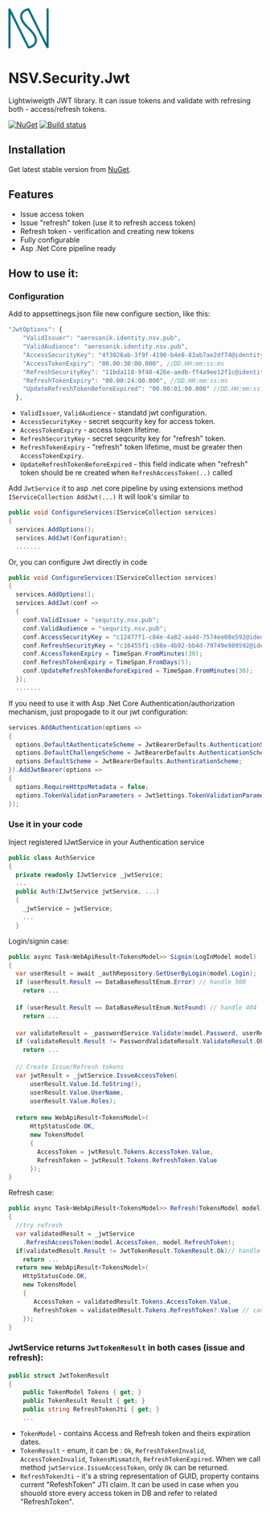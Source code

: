 <img src="https://raw.githubusercontent.com/aerosonik/ValidationPipe/f5997cdfaff661d36939c45823e93bb613a3767d/icon.png" alt="nsv" height="80" />

# NSV.Security.Jwt
Lightwiweigth JWT library. It can issue tokens and validate with refresing both - access/refresh tokens.

[![NuGet](https://img.shields.io/nuget/v/NSV.Security.Jwt.svg)](https://www.nuget.org/packages/NSV.Security.Jwt) 
[![Build status](https://ci.appveyor.com/api/projects/status/r3yptmhufh3dl1xc?svg=true)](https://ci.appveyor.com/project/aerosonik/nsv-security-jwt)

## Installation

Get latest stable version from [NuGet](https://www.nuget.org/packages/NSV.ExecutionPipe/).

## Features

* Issue access token
* Issue "refresh" token (use it to refresh access token)
* Refresh token - verification and creating new tokens 
* Fully configurable
* Asp .Net Core pipeline ready

## How to use it:

### Configuration

Add to appsettinegs.json file new configure section, like this:
```js
"JwtOptions": {
    "ValidIssuer": "aerosonik.identity.nsv.pub",
    "ValidAudience": "aerosonik.identity.nsv.pub",
    "AccessSecurityKey": "4f3026ab-3f9f-4190-b4e8-83ab7ae2df74@identity.nsv.pub/defaultAcessSecurityKey",
    "AccessTokenExpiry": "00.00:30:00.000", //DD.HH:mm:ss:ms
    "RefreshSecurityKey": "11bda118-9f48-426e-aedb-ff4a9ee12f1c@identity.nsv.pub/defaultRefreshSecurityKey",
    "RefreshTokenExpiry": "00.00:24:00.000", //DD.HH:mm:ss:ms
    "UpdateRefreshTokenBeforeExpired": "00.00:01:00.000" //DD.HH:mm:ss:ms
  },
```

* `ValidIssuer`, `ValidAudience` - standatd jwt configuration.
* `AccessSecurityKey` - secret seqcurity key for access token.
* `AccessTokenExpiry` - access token lifetime.
* `RefreshSecurityKey` - secret seqcurity key for "refresh" token.
* `RefreshTokenExpiry` - "refresh" token lifetime, must be greater then `AccessTokenExpiry`.
* `UpdateRefreshTokenBeforeExpired` - this field indicate when "refresh" token should be re created when `RefreshAccessToken(..)` called


Add `JwtService` it to asp .net core pipeline by using extensions method 
`IServiceCollection AddJwt(...)`
It will look's similar to
```csharp
public void ConfigureServices(IServiceCollection services)
{
  services.AddOptions();
  services.AddJwt(Configuration);
  .......
```

Or, you can configure Jwt directly in code
```csharp
public void ConfigureServices(IServiceCollection services)
{
  services.AddOptions();
  services.AddJwt(conf =>
  {
    conf.ValidIssuer = "sequrity.nsv.pub";
    conf.ValidAudience = "sequrity.nsv.pub";
    conf.AccessSecurityKey = "c12477f1-c84e-4a82-aa4d-7574ee08e592@identity.nsv.pub/defaultAcessSecurityKey";
    conf.RefreshSecurityKey = "c16455f1-c88e-4b92-bb4d-79749e989592@identity.nsv.pub/defaultRefreshSecurityKey";
    conf.AccessTokenExpiry = TimeSpan.FromMinutes(30);
    conf.RefreshTokenExpiry = TimeSpan.FromDays(5);
    conf.UpdateRefreshTokenBeforeExpired = TimeSpan.FromMinutes(30);
  });
  .......
```

If you need to use it with Asp .Net Core Authentication/authorization mechanism, just propogade to it our jwt configuration:
```csharp
services.AddAuthentication(options =>
{
  options.DefaultAuthenticateScheme = JwtBearerDefaults.AuthenticationScheme;
  options.DefaultChallengeScheme = JwtBearerDefaults.AuthenticationScheme;
  options.DefaultScheme = JwtBearerDefaults.AuthenticationScheme;
}).AddJwtBearer(options =>
{
  options.RequireHttpsMetadata = false;
  options.TokenValidationParameters = JwtSettings.TokenValidationParameters();
});
```
### Use it in your code

Inject registered IJwtService in your Authentication service
```csharp
public class AuthService
{
  private readonly IJwtService _jwtService;
  ...
  public Auth(IJwtService jwtService, ...)
  {
    _jwtService = jwtService;
    ...
  }
```
Login/signin case:

```csharp
public async Task<WebApiResult<TokensModel>> Signin(LogInModel model)
{
  var userResult = await _authRepository.GetUserByLogin(model.Login);
  if (userResult.Result == DataBaseResultEnum.Error) // handle 500
    return ... 

  if (userResult.Result == DataBaseResultEnum.NotFound) // handle 404
    return ...
  
  var validateResult = _passwordService.Validate(model.Password, userResult.Value.Password);
  if (validateResult.Result != PasswordValidateResult.ValidateResult.Ok) // handle 401
    return ...
            
  // Create Issue/Refresh tokens
  var jwtResult = _jwtService.IssueAccessToken(
      userResult.Value.Id.ToString(),
      userResult.Value.UserName,
      userResult.Value.Roles);

  return new WebApiResult<TokensModel>(
      HttpStatusCode.OK,
      new TokensModel
      {
        AccessToken = jwtResult.Tokens.AccessToken.Value,
        RefreshToken = jwtResult.Tokens.RefreshToken.Value
      });
}
```
Refresh case:

```csharp
public async Task<WebApiResult<TokensModel>> Refresh(TokensModel model)
{
  //try refresh
  var validatedResult = _jwtService
    .RefreshAccessToken(model.AccessToken, model.RefreshToken);
  if(validatedResult.Result != JwtTokenResult.TokenResult.Ok)// handle 401
    return ...
  return new WebApiResult<TokensModel>(
    HttpStatusCode.OK, 
    new TokensModel
    {
       AccessToken = validatedResult.Tokens.AccessToken.Value,
       RefreshToken = validatedResult.Tokens.RefreshToken?.Value // can be null? when accessToken refreshed only
    });
}
```
### JwtService returns `JwtTokenResult` in both cases (issue and refresh):

```csharp
public struct JwtTokenResult
{ 
    public TokenModel Tokens { get; }
    public TokenResult Result { get; }
    public string RefreshTokenJti { get; }
    ...
```
* `TokenModel` - contains Access and Refresh token and theirs expiration dates.
* `TokenResult` - enum, it can be : `Ok`, `RefreshTokenInvalid`, `AccessTokenInvalid`, `TokensMismatch`, `RefreshTokenExpired`. When we call method `jwtService.IssueAccessToken`,  only `Ok` can be returned.
* `RefreshTokenJti` - it's a string representation of GUID, property contains current "RefeshToken" JTI claim. It can be used in case when you shouold store every access token in DB and refer to related "RefreshToken".
